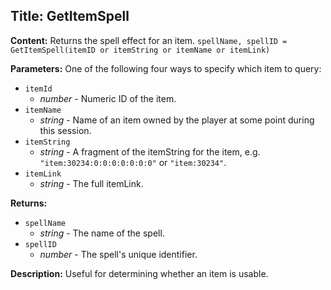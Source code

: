 ## Title: GetItemSpell

**Content:**
Returns the spell effect for an item.
`spellName, spellID = GetItemSpell(itemID or itemString or itemName or itemLink)`

**Parameters:**
One of the following four ways to specify which item to query:
- `itemId`
  - *number* - Numeric ID of the item.
- `itemName`
  - *string* - Name of an item owned by the player at some point during this session.
- `itemString`
  - *string* - A fragment of the itemString for the item, e.g. `"item:30234:0:0:0:0:0:0:0"` or `"item:30234"`.
- `itemLink`
  - *string* - The full itemLink.

**Returns:**
- `spellName`
  - *string* - The name of the spell.
- `spellID`
  - *number* - The spell's unique identifier.

**Description:**
Useful for determining whether an item is usable.